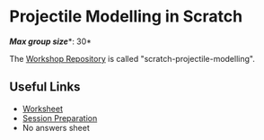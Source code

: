 # Projectile Modelling in Scratch

***Max group size****: 30*

The [Workshop Repository](https://github.com/MVSE-Outreach/scratch-projectile-modelling) is called "scratch-projectile-modelling".

## Useful Links

* [Worksheet](Scratch-Projectile-Modelling-Worksheet.pdf)
* [Session Preparation](Session-Preparation.pdf)
* No answers sheet
